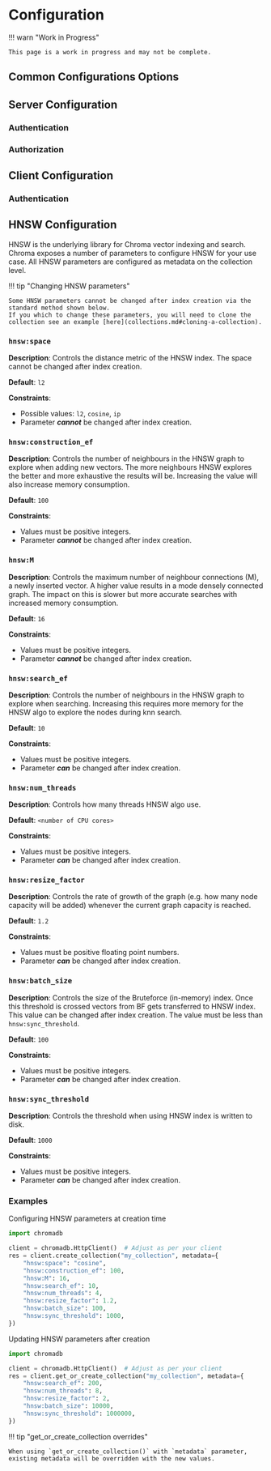 # Configuration

!!! warn "Work in Progress"

    This page is a work in progress and may not be complete.

## Common Configurations Options

## Server Configuration

### Authentication

### Authorization

## Client Configuration

### Authentication

## HNSW Configuration

HNSW is the underlying library for Chroma vector indexing and search. Chroma exposes a number of parameters to configure
HNSW for your use case. All HNSW parameters are configured as metadata on the collection level.

!!! tip "Changing HNSW parameters"

    Some HNSW parameters cannot be changed after index creation via the standard method shown below. 
    If you which to change these parameters, you will need to clone the collection see an example [here](collections.md#cloning-a-collection).

### `hnsw:space`

**Description**: Controls the distance metric of the HNSW index. The space cannot be changed after index creation.

**Default**: `l2`

**Constraints**:

- Possible values: `l2`, `cosine`, `ip`
- Parameter **_cannot_** be changed after index creation.

### `hnsw:construction_ef`

**Description**: Controls the number of neighbours in the HNSW graph to explore when adding new vectors. The more
neighbours HNSW
explores the better and more exhaustive the results will be. Increasing the value will also increase memory consumption.

**Default**: `100`

**Constraints**:

- Values must be positive integers.
- Parameter **_cannot_** be changed after index creation.

### `hnsw:M`

**Description**: Controls the maximum number of neighbour connections (M), a newly inserted vector. A higher value
results in a mode densely connected graph. The impact on this is slower but more accurate searches with increased memory
consumption.

**Default**: `16`

**Constraints**:

- Values must be positive integers.
- Parameter **_cannot_** be changed after index creation.

### `hnsw:search_ef`

**Description**: Controls the number of neighbours in the HNSW graph to explore when searching. Increasing this requires
more memory for the HNSW algo to explore the nodes during knn search.

**Default**: `10`

**Constraints**:

- Values must be positive integers.
- Parameter **_can_** be changed after index creation.

### `hnsw:num_threads`

**Description**: Controls how many threads HNSW algo use.

**Default**: `<number of CPU cores>`

**Constraints**:

- Values must be positive integers.
- Parameter **_can_** be changed after index creation.

### `hnsw:resize_factor`

**Description**: Controls the rate of growth of the graph (e.g. how many node capacity will be added) whenever the
current graph capacity is reached.

**Default**: `1.2`

**Constraints**:

- Values must be positive floating point numbers.
- Parameter **_can_** be changed after index creation.

### `hnsw:batch_size`

**Description**: Controls the size of the Bruteforce (in-memory) index. Once this threshold is crossed vectors from BF
gets transferred to HNSW index. This value can be changed after index creation. The value must be less than
`hnsw:sync_threshold`.

**Default**: `100`

**Constraints**:

- Values must be positive integers.
- Parameter **_can_** be changed after index creation.

### `hnsw:sync_threshold`

**Description**: Controls the threshold when using HNSW index is written to disk.

**Default**: `1000`

**Constraints**:

- Values must be positive integers.
- Parameter **_can_** be changed after index creation.

### Examples

Configuring HNSW parameters at creation time

```python
import chromadb

client = chromadb.HttpClient()  # Adjust as per your client
res = client.create_collection("my_collection", metadata={
    "hnsw:space": "cosine",
    "hnsw:construction_ef": 100,
    "hnsw:M": 16,
    "hnsw:search_ef": 10,
    "hnsw:num_threads": 4,
    "hnsw:resize_factor": 1.2,
    "hnsw:batch_size": 100,
    "hnsw:sync_threshold": 1000,
})
```

Updating HNSW parameters after creation

```python
import chromadb

client = chromadb.HttpClient()  # Adjust as per your client
res = client.get_or_create_collection("my_collection", metadata={
    "hnsw:search_ef": 200,
    "hnsw:num_threads": 8,
    "hnsw:resize_factor": 2,
    "hnsw:batch_size": 10000,
    "hnsw:sync_threshold": 1000000,
})
```

!!! tip "get_or_create_collection overrides"

    When using `get_or_create_collection()` with `metadata` parameter, existing metadata will be overridden with the new values.
